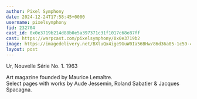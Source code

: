```yaml
---
author: Pixel Symphony
date: 2024-12-24T17:58:45+0000
username: pixelsymphony
fid: 232704
cast_id: 0x0e3719b214d88b0e5a397371c31f1017c68e87ff
cast: https://warpcast.com/pixelsymphony/0x0e3719b2
image: https://imagedelivery.net/BXluQx4ige9GuW0Ia56BHw/86d36a05-1c59-413d-edb9-989fcf65b500/original
layout: post
---
```

Ur, Nouvelle Série No. 1. 1963  
  
Art magazine founded by Maurice Lemaître.   
Select pages with works by Aude Jessemin, Roland Sabatier & Jacques Spacagna.  

<img src='https://imagedelivery.net/BXluQx4ige9GuW0Ia56BHw/86d36a05-1c59-413d-edb9-989fcf65b500/original' alt='' referrerpolicy='no-referrer'/>